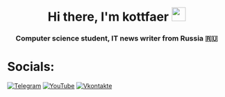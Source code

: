 <h1 align="center">Hi there, I'm kottfaer</a> 
<img src="https://github.com/blackcater/blackcater/raw/main/images/Hi.gif" height="32"/></h1>
<h3 align="center">Computer science student, IT news writer from Russia &#127479;&#127482;</h3>
<h1>Socials:</h1>

[![Telegram](https://img.shields.io/badge/-Telegram-090909?style=for-the-badge&logo=telegram&logoColor=27A0D9)](https://t.me/kottfaer)
[![YouTube](https://img.shields.io/badge/-YouTube-090909?style=for-the-badge&logo=YouTube&logoColor=FF0000)](https://www.youtube.com/kottfaer)
[![Vkontakte](https://img.shields.io/badge/-Vkontakte-090909?style=for-the-badge&logo=Vk&logoColor=4F7DB3)](https://vk.com/kottfaer)
